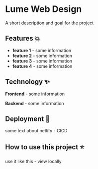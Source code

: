 # Lume Web Design 
A short description and goal for the project

## Features 💥
- **feature 1** - some information
- **feature 2** - some information
- **feature 3** - some information
- **feature 4** - some information

## Technology ✨ 
**Frontend** - some information

**Backend** - some information

## Deployment 💫
some text about netlify - CICD

## How to use this project ⭐
use it like this - view locally

